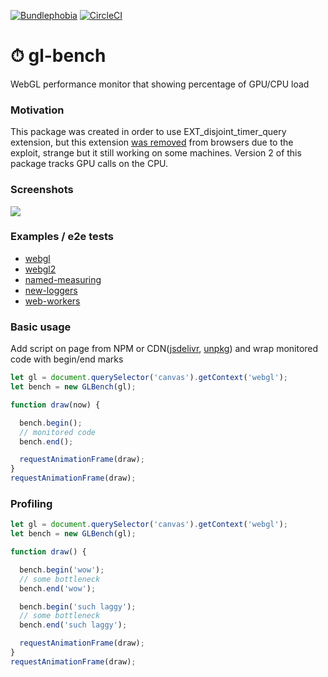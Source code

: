 [![Bundlephobia](https://badgen.net/bundlephobia/min/gl-bench)](https://bundlephobia.com/result?p=gl-bench)
[![CircleCI](https://badgen.net/github/status/munrocket/gl-bench/master/ci)](https://circleci.com/gh/munrocket/gl-bench)

# ⏱ gl-bench

WebGL performance monitor that showing percentage of GPU/CPU load

### Motivation
This package was created in order to use EXT_disjoint_timer_query extension, but this extension
[was removed](https://caniuse.com/#search=EXT_disjoint_timer_query) from browsers due to the exploit,
strange but it still working on some machines. Version 2 of this package tracks GPU calls on the CPU.

### Screenshots
![](https://habrastorage.org/webt/t1/xc/wu/t1xcwu802qy4c0wt1ioormzpudq.png)

### Examples / e2e tests
- [webgl](https://munrocket.github.io/gl-bench/examples/webgl.html)
- [webgl2](https://munrocket.github.io/gl-bench/examples/webgl2.html)
- [named-measuring](https://munrocket.github.io/gl-bench/examples/named-measuring.html)
- [new-loggers](https://munrocket.github.io/gl-bench/examples/new-loggers.html)
- [web-workers](https://munrocket.github.io/gl-bench/examples/web-workers.html)

### Basic usage
Add script on page from NPM or CDN([jsdelivr](https://cdn.jsdelivr.net/npm/gl-bench/dist/gl-bench.min.js),
[unpkg](https://unpkg.com/gl-bench/dist/gl-bench.min.js)) and wrap monitored code with begin/end marks
```javascript
let gl = document.querySelector('canvas').getContext('webgl');
let bench = new GLBench(gl);

function draw(now) {

  bench.begin();
  // monitored code
  bench.end();

  requestAnimationFrame(draw);
}
requestAnimationFrame(draw);
```

### Profiling
```javascript
let gl = document.querySelector('canvas').getContext('webgl');
let bench = new GLBench(gl);

function draw() {  

  bench.begin('wow');
  // some bottleneck
  bench.end('wow');

  bench.begin('such laggy');
  // some bottleneck
  bench.end('such laggy');

  requestAnimationFrame(draw);
}
requestAnimationFrame(draw);
```

[//]: # (### Contributing)
[//]: # (If you want to contribute to a project, fork this repository and install the dependencies,)
[//]: # (after that you can start dev server with `npm run dev` and open examples in browser `localhost:1234`)
[//]: # (or run `npm run test`.)

[//]: # (without rAF, better ui)
